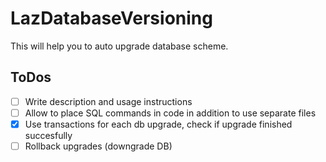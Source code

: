 # LazDatabaseVersioning

This will help you to auto upgrade database scheme.

## ToDos
- [ ] Write description and usage instructions
- [ ] Allow to place SQL commands in code in addition to use separate files
- [x] Use transactions for each db upgrade, check if upgrade finished succesfully
- [ ] Rollback upgrades (downgrade DB)
